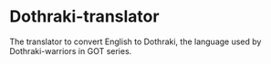 # Dothraki-translator
The translator to convert English to Dothraki, the language used by Dothraki-warriors in GOT series.
